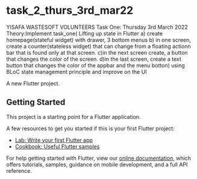 # task_2_thurs_3rd_mar22
YISAFA WASTESOFT VOLUNTEERS
Task One: Thursday 3rd March 2022
Theory:Implement task_one(
Lifting up state in Flutter
a) create homepage(stateful widget) with drawer, 3 bottom menus
b) in one screen, create a counter(stateless widget) that can change
from a floating actionn bar that is found only at that screen.
c)in the next screen create, a button that changes the color of the
screen.
d)in the last screen, create a text button that changes the color of
the appbar and the menu botton)
using BLoC state management principle and improve on the UI


A new Flutter project.

## Getting Started

This project is a starting point for a Flutter application.

A few resources to get you started if this is your first Flutter project:

- [Lab: Write your first Flutter app](https://flutter.dev/docs/get-started/codelab)
- [Cookbook: Useful Flutter samples](https://flutter.dev/docs/cookbook)

For help getting started with Flutter, view our
[online documentation](https://flutter.dev/docs), which offers tutorials,
samples, guidance on mobile development, and a full API reference.
